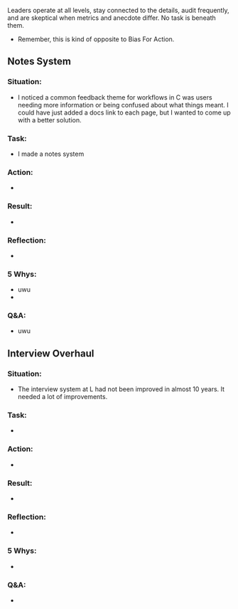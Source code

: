 Leaders operate at all levels, stay connected to the details, audit frequently, and are skeptical when metrics and anecdote differ. No task is beneath them.
- Remember, this is kind of opposite to Bias For Action.

## Notes System
### Situation:
- I noticed a common feedback theme for workflows in C was users needing more information or being confused about what things meant. I could have just added a docs link to each page, but I wanted to come up with a better solution.
  
### Task:
- I made a notes system 

### Action:
- 

### Result:
- 

### Reflection:
- 
### 5 Whys:
- uwu
- 

### Q&A:
- uwu

## Interview Overhaul
### Situation:
- The interview system at L had not been improved in almost 10 years. It needed a lot of improvements.
  
### Task:
- 

### Action:
- 

### Result:
- 

### Reflection:
- 
### 5 Whys:
- 

### Q&A:
- 
